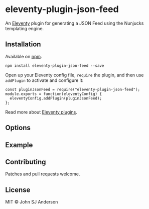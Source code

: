 # eleventy-plugin-json-feed

An [Eleventy](https://github.com/11ty/eleventy) plugin for generating
a JSON Feed using the Nunjucks templating engine.

## Installation

Available on [npm](https://www.npmjs.com/package/eleventy-plugin-json-feed).

```
npm install eleventy-plugin-json-feed --save
```

Open up your Eleventy config file, `require` the plugin, and then use
`addPlugin` to activate and configure it:

```
const pluginJsonFeed = require("eleventy-plugin-json-feed");
module.exports = function(eleventyConfig) {
  eleventyConfig.addPlugin(pluginJsonFeed);
};
```

Read more about [Eleventy plugins](https://www.11ty.io/docs/plugins/).

## Options

## Example

## Contributing

Patches and pull requests welcome.

## License

MIT © John SJ Anderson
